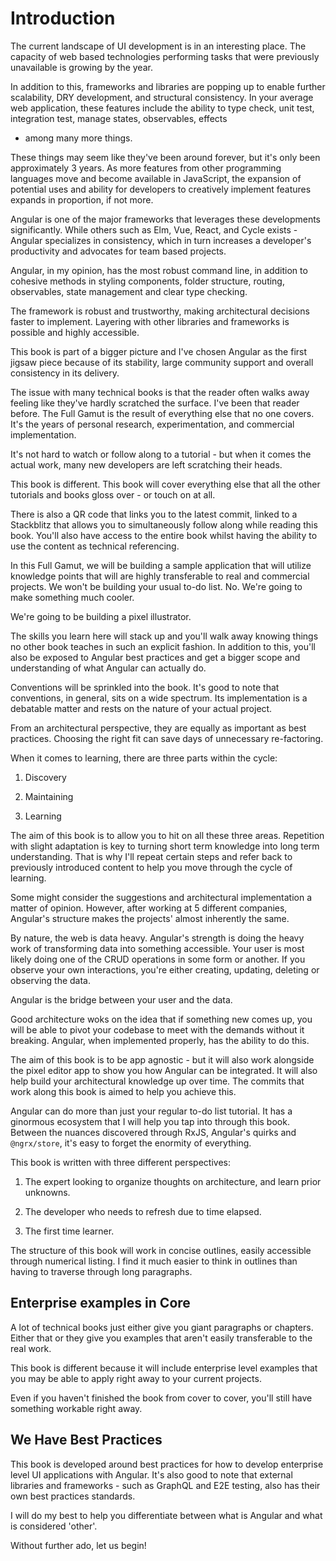 # Introduction

The current landscape of UI development is in an interesting place. The
capacity of web based technologies performing tasks that were previously
unavailable is growing by the year.

In addition to this, frameworks and libraries are popping up to enable
further scalability, DRY development, and structural consistency. In
your average web application, these features include the ability to type
check, unit test, integration test, manage states, observables, effects
- among many more things.

These things may seem like they've been around forever, but it's only
been approximately 3 years. As more features from other programming
languages move and become available in JavaScript, the expansion of
potential uses and ability for developers to creatively implement
features expands in proportion, if not more.

Angular is one of the major frameworks that leverages these developments
significantly. While others such as Elm, Vue, React, and Cycle exists -
Angular specializes in consistency, which in turn increases a
developer's productivity and advocates for team based projects.

Angular, in my opinion, has the most robust command line, in addition to
cohesive methods in styling components, folder structure, routing,
observables, state management and clear type checking.

The framework is robust and trustworthy, making architectural decisions
faster to implement. Layering with other libraries and frameworks is
possible and highly accessible.

This book is part of a bigger picture and I've chosen Angular as the
first jigsaw piece because of its stability, large community support and
overall consistency in its delivery.

The issue with many technical books is that the reader often walks away
feeling like they've hardly scratched the surface. I've been that reader
before. The Full Gamut is the result of everything else that no one
covers. It's the years of personal research, experimentation, and
commercial implementation.

It's not hard to watch or follow along to a tutorial - but when it comes
the actual work, many new developers are left scratching their heads.

This book is different. This book will cover everything else that all
the other tutorials and books gloss over - or touch on at all.

There is also a QR code that links you to the latest commit, linked to a
Stackblitz that allows you to simultaneously follow along while reading
this book. You'll also have access to the entire book whilst having the
ability to use the content as technical referencing.

In this Full Gamut, we will be building a sample application that will
utilize knowledge points that will are highly transferable to real and
commercial projects. We won't be building your usual to-do list. No.
We're going to make something much cooler.

We're going to be building a pixel illustrator.

The skills you learn here will stack up and you'll walk away knowing
things no other book teaches in such an explicit fashion. In addition to
this, you'll also be exposed to Angular best practices and get a bigger
scope and understanding of what Angular can actually do.

Conventions will be sprinkled into the book. It's good to note that
conventions, in general, sits on a wide spectrum. Its implementation is
a debatable matter and rests on the nature of your actual project.

From an architectural perspective, they are equally as important as best
practices. Choosing the right fit can save days of unnecessary
re-factoring.

When it comes to learning, there are three parts within the cycle:

1.  Discovery

2.  Maintaining

3.  Learning

The aim of this book is to allow you to hit on all these three areas.
Repetition with slight adaptation is key to turning short term knowledge
into long term understanding. That is why I'll repeat certain steps and
refer back to previously introduced content to help you move through the
cycle of learning.

Some might consider the suggestions and architectural implementation a
matter of opinion. However, after working at 5 different companies,
Angular's structure makes the projects' almost inherently the same.

By nature, the web is data heavy. Angular's strength is doing the heavy
work of transforming data into something accessible. Your user is most
likely doing one of the CRUD operations in some form or another. If you
observe your own interactions, you're either creating, updating,
deleting or observing the data.

Angular is the bridge between your user and the data.

Good architecture woks on the idea that if something new comes up, you
will be able to pivot your codebase to meet with the demands without it
breaking. Angular, when implemented properly, has the ability to do
this.

The aim of this book is to be app agnostic - but it will also work
alongside the pixel editor app to show you how Angular can be
integrated. It will also help build your architectural knowledge up over
time. The commits that work along this book is aimed to help you achieve
this.

Angular can do more than just your regular to-do list tutorial. It has a
ginormous ecosystem that I will help you tap into through this book.
Between the nuances discovered through RxJS, Angular's quirks and
`@ngrx/store`, it's easy to forget the enormity of everything.

This book is written with three different perspectives:

1.  The expert looking to organize thoughts on architecture, and learn
    prior unknowns.

2.  The developer who needs to refresh due to time elapsed.

3.  The first time learner.

The structure of this book will work in concise outlines, easily
accessible through numerical listing. I find it much easier to think in
outlines than having to traverse through long paragraphs.

## Enterprise examples in Core


A lot of technical books just either give you giant paragraphs or
chapters. Either that or they give you examples that aren't easily
transferable to the real work.

This book is different because it will include enterprise level examples
that you may be able to apply right away to your current projects.

Even if you haven't finished the book from cover to cover, you'll still
have something workable right away.

## We Have Best Practices 

This book is developed around best practices for how to develop
enterprise level UI applications with Angular. It's also good to note
that external libraries and frameworks - such as GraphQL and E2E
testing, also has their own best practices standards.

I will do my best to help you differentiate between what is Angular and
what is considered 'other'.

Without further ado, let us begin!
